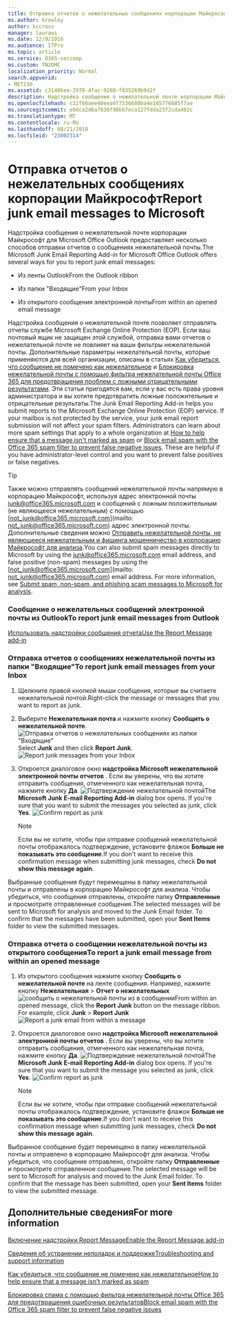 ```yaml
---
title: Отправка отчетов о нежелательных сообщениях корпорации Майкрософт
ms.author: krowley
author: kccross
manager: laurawi
ms.date: 12/9/2016
ms.audience: ITPro
ms.topic: article
ms.service: O365-seccomp
ms.custom: TN2DMC
localization_priority: Normal
search.appverid:
- MET150
ms.assetid: c31406ea-2979-4fac-9288-f835269b9d2f
description: Надстройка сообщения о нежелательной почте корпорации Майкрософт для Microsoft Office Outlook предоставляет несколько способов отправки отчетов о сообщениях нежелательной почты.
ms.openlocfilehash: c32f66aee48eea6f7536680ba4e165776685f7ae
ms.sourcegitcommit: e9dca2d6a7838f98bb7eca127fdda2372cda402c
ms.translationtype: MT
ms.contentlocale: ru-RU
ms.lasthandoff: 08/21/2018
ms.locfileid: "23002314"
---
```

# <a name="report-junk-email-messages-to-microsoft"></a><span data-ttu-id="48cd5-103">Отправка отчетов о нежелательных сообщениях корпорации Майкрософт</span><span class="sxs-lookup"><span data-stu-id="48cd5-103">Report junk email messages to Microsoft</span></span>

<span data-ttu-id="48cd5-104">Надстройка сообщения о нежелательной почте корпорации Майкрософт для Microsoft Office Outlook предоставляет несколько способов отправки отчетов о сообщениях нежелательной почты.</span><span class="sxs-lookup"><span data-stu-id="48cd5-104">The Microsoft Junk Email Reporting Add-in for Microsoft Office Outlook offers several ways for you to report junk email messages:</span></span>
  
- <span data-ttu-id="48cd5-105">Из ленты Outlook</span><span class="sxs-lookup"><span data-stu-id="48cd5-105">From the Outlook ribbon</span></span>
    
- <span data-ttu-id="48cd5-106">Из папки "Входящие"</span><span class="sxs-lookup"><span data-stu-id="48cd5-106">From your Inbox</span></span>
    
- <span data-ttu-id="48cd5-107">Из открытого сообщения электронной почты</span><span class="sxs-lookup"><span data-stu-id="48cd5-107">From within an opened email message</span></span>
    
<span data-ttu-id="48cd5-p101">Надстройка сообщения о нежелательной почте позволяет отправлять отчеты службе Microsoft Exchange Online Protection (EOP). Если ваш почтовый ящик не защищен этой службой, отправка вами отчетов о нежелательной почте не повлияет на ваши фильтры нежелательной почты. Дополнительные параметры нежелательной почты, которые применяются для всей организации, описаны в статьях [Как убедиться, что сообщение не помечено как нежелательное](https://go.microsoft.com/fwlink/p/?LinkId=534224) и [Блокировка нежелательной почты с помощью фильтра нежелательной почты Office 365 для предотвращения проблем с ложными отрицательными результатами](https://go.microsoft.com/fwlink/p/?LinkId=534225). Эти статьи пригодятся вам, если у вас есть права уровня администратора и вы хотите предотвратить ложные положительные и отрицательные результаты.</span><span class="sxs-lookup"><span data-stu-id="48cd5-p101">The Junk Email Reporting Add-in helps you submit reports to the Microsoft Exchange Online Protection (EOP) service. If your mailbox is not protected by the service, your junk email report submission will not affect your spam filters. Administrators can learn about more spam settings that apply to a whole organization at [How to help ensure that a message isn't marked as spam](https://go.microsoft.com/fwlink/p/?LinkId=534224) or [Block email spam with the Office 365 spam filter to prevent false negative issues](https://go.microsoft.com/fwlink/p/?LinkId=534225). These are helpful if you have administrator-level control and you want to prevent false positives or false negatives.</span></span>
  
> [!TIP]
> <span data-ttu-id="48cd5-p102">Также можно отправлять сообщений нежелательной почты напрямую в корпорацию Майкрософт, используя адрес электронной почты [junk@office365.microsoft.com](mailto:junk@office365.microsoft.com) и сообщений с ложным положительным (не являющееся нежелательным) с помощью [not_junk@office365.microsoft.com](mailto: not_junk@office365.microsoft.com) адрес электронной почты. Дополнительные сведения можно [Отправить нежелательной почты, не являющееся нежелательным и фишинга мошенничество в корпорацию Майкрософт для анализа](submit-spam-non-spam-and-phishing-scam-messages-to-microsoft-for-analysis.md).</span><span class="sxs-lookup"><span data-stu-id="48cd5-p102">You can also submit spam messages directly to Microsoft by using the [junk@office365.microsoft.com](mailto:junk@office365.microsoft.com) email address, and false positive (non-spam) messages by using the [not_junk@office365.microsoft.com](mailto: not_junk@office365.microsoft.com) email address. For more information, see [Submit spam, non-spam, and phishing scam messages to Microsoft for analysis](submit-spam-non-spam-and-phishing-scam-messages-to-microsoft-for-analysis.md).</span></span> 
  
### <a name="to-report-junk-email-messages-from-outlook"></a><span data-ttu-id="48cd5-114">Сообщение о нежелательных сообщений электронной почты из Outlook</span><span class="sxs-lookup"><span data-stu-id="48cd5-114">To report junk email messages from Outlook</span></span>

[<span data-ttu-id="48cd5-115">Использовать надстройки сообщения отчета</span><span class="sxs-lookup"><span data-stu-id="48cd5-115">Use the Report Message add-in</span></span>](https://support.office.com/article/b5caa9f1-cdf3-4443-af8c-ff724ea719d2) 
  
### <a name="to-report-junk-email-messages-from-your-inbox"></a><span data-ttu-id="48cd5-116">Отправка отчетов о сообщениях нежелательной почты из папки "Входящие"</span><span class="sxs-lookup"><span data-stu-id="48cd5-116">To report junk email messages from your Inbox</span></span>

1. <span data-ttu-id="48cd5-117">Щелкните правой кнопкой мыши сообщения, которые вы считаете нежелательной почтой.</span><span class="sxs-lookup"><span data-stu-id="48cd5-117">Right-click the message or messages that you want to report as junk.</span></span>
    
2. <span data-ttu-id="48cd5-p103">Выберите **Нежелательная почта** и нажмите кнопку **Сообщить о нежелательной почте**.  ![Отправка отчетов о нежелательных сообщениях из папки "Входящие"](media/EOP-Outlook-Junk-Reporting-Tool-3.jpg)</span><span class="sxs-lookup"><span data-stu-id="48cd5-p103">Select **Junk** and then click **Report Junk**.  ![Report junk messages from your Inbox](media/EOP-Outlook-Junk-Reporting-Tool-3.jpg)</span></span>
  
3. <span data-ttu-id="48cd5-p104">Откроется диалоговое окно **надстройка Microsoft нежелательной электронной почты отчетов** . Если вы уверены, что вы хотите отправить сообщения, отмеченного как нежелательная почта, нажмите кнопку **Да**.  ![Подтверждение нежелательной почтой](media/EOP-Outlook-Junk-Reporting-Tool-2.jpg)</span><span class="sxs-lookup"><span data-stu-id="48cd5-p104">The **Microsoft Junk E-mail Reporting Add-in** dialog box opens. If you're sure that you want to submit the messages you selected as junk, click **Yes**.  ![Confirm report as junk](media/EOP-Outlook-Junk-Reporting-Tool-2.jpg)</span></span>
  
    > [!NOTE]
    > <span data-ttu-id="48cd5-123">Если вы не хотите, чтобы при отправке сообщений нежелательной почты отображалось подтверждение, установите флажок **Больше не показывать это сообщение**.</span><span class="sxs-lookup"><span data-stu-id="48cd5-123">If you don't want to receive this confirmation message when submitting junk messages, check **Do not show this message again**.</span></span> 
  
<span data-ttu-id="48cd5-p105">Выбранные сообщения будут перемещены в папку нежелательной почты и отправлены в корпорацию Майкрософт для анализа. Чтобы убедиться, что сообщения отправлены, откройте папку **Отправленные** и просмотрите отправленные сообщения.</span><span class="sxs-lookup"><span data-stu-id="48cd5-p105">The selected messages will be sent to Microsoft for analysis and moved to the Junk Email folder. To confirm that the messages have been submitted, open your **Sent Items** folder to view the submitted messages.</span></span> 
  
### <a name="to-report-a-junk-email-message-from-within-an-opened-message"></a><span data-ttu-id="48cd5-126">Отправка отчета о сообщении нежелательной почты из открытого сообщения</span><span class="sxs-lookup"><span data-stu-id="48cd5-126">To report a junk email message from within an opened message</span></span>

1. <span data-ttu-id="48cd5-p106">Из открытого сообщения нажмите кнопку **Сообщить о нежелательной почте** на ленте сообщения. Например, нажмите кнопку **Нежелательная** \> **Отчет о нежелательных** ![сообщить о нежелательной почты из в сообщении](media/EOP-Outlook-Junk-Reporting-Tool-4.jpg)</span><span class="sxs-lookup"><span data-stu-id="48cd5-p106">From within an opened message, click the **Report Junk** button on the message ribbon. For example, click **Junk** \> **Report Junk** ![Report a junk email from within a message](media/EOP-Outlook-Junk-Reporting-Tool-4.jpg)</span></span>
  
2. <span data-ttu-id="48cd5-p107">Откроется диалоговое окно **надстройка Microsoft нежелательной электронной почты отчетов** . Если вы уверены, что вы хотите отправить сообщения, отмеченного как нежелательная почта, нажмите кнопку **Да**.  ![Подтверждение нежелательной почтой](media/EOP-Outlook-Junk-Reporting-Tool-2.jpg)</span><span class="sxs-lookup"><span data-stu-id="48cd5-p107">The **Microsoft Junk E-mail Reporting Add-in** dialog box opens. If you're sure that you want to submit the message you selected as junk, click **Yes**.  ![Confirm report as junk](media/EOP-Outlook-Junk-Reporting-Tool-2.jpg)</span></span>
  
    > [!NOTE]
    > <span data-ttu-id="48cd5-132">Если вы не хотите, чтобы при отправке сообщений нежелательной почты отображалось подтверждение, установите флажок **Больше не показывать это сообщение**.</span><span class="sxs-lookup"><span data-stu-id="48cd5-132">If you don't want to receive this confirmation message when submitting junk messages, check **Do not show this message again**.</span></span> 
  
<span data-ttu-id="48cd5-p108">Выбранное сообщение будет перемещено в папку нежелательной почты и отправлено в корпорацию Майкрософт для анализа. Чтобы убедиться, что сообщение отправлено, откройте папку **Отправленные** и просмотрите отправленное сообщение.</span><span class="sxs-lookup"><span data-stu-id="48cd5-p108">The selected message will be sent to Microsoft for analysis and moved to the Junk Email folder. To confirm that the message has been submitted, open your **Sent Items** folder to view the submitted message.</span></span> 
  
## <a name="for-more-information"></a><span data-ttu-id="48cd5-135">Дополнительные сведения</span><span class="sxs-lookup"><span data-stu-id="48cd5-135">For more information</span></span>

[<span data-ttu-id="48cd5-136">Включение надстройки Report Message</span><span class="sxs-lookup"><span data-stu-id="48cd5-136">Enable the Report Message add-in</span></span>](https://support.office.com/article/4250c4bc-6102-420b-9e0a-a95064837676)
  
[<span data-ttu-id="48cd5-137">Сведения об устранении неполадок и поддержке</span><span class="sxs-lookup"><span data-stu-id="48cd5-137">Troubleshooting and support information</span></span>](troubleshooting-and-support-information.md)
  
[<span data-ttu-id="48cd5-138">Как убедиться, что сообщение не помечено как нежелательное</span><span class="sxs-lookup"><span data-stu-id="48cd5-138">How to help ensure that a message isn't marked as spam</span></span>](https://go.microsoft.com/fwlink/p/?LinkId=534224)
  
[<span data-ttu-id="48cd5-139">Блокировка спама с помощью фильтра нежелательной почты Office 365 для предотвращения ошибочных результатов</span><span class="sxs-lookup"><span data-stu-id="48cd5-139">Block email spam with the Office 365 spam filter to prevent false negative issues</span></span>](https://go.microsoft.com/fwlink/p/?LinkId=534225)
  

